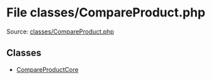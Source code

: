 File classes/CompareProduct.php
=========

Source: [classes/CompareProduct.php](https://github.com/PrestaShop/PrestaShop/blob/1.5.6.3/classes/CompareProduct.php)


Classes
-------

* [CompareProductCore](class.CompareProductCore.md)

